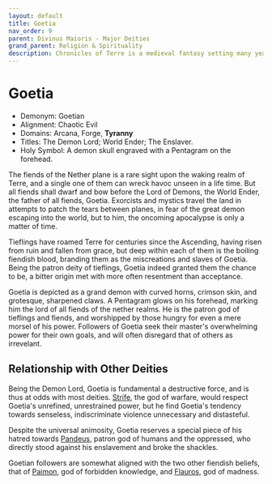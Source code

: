 ```yaml
---
layout: default
title: Goetia
nav_order: 9
parent: Divinus Maioris - Major Deities
grand_parent: Religion & Spirituality
description: Chronicles of Terre is a medieval fantasy setting many years in the writing.
---
```


# Goetia

- Demonym: Goetian
- Alignment: Chaotic Evil
- Domains: Arcana, Forge, **Tyranny**
- Titles: The Demon Lord; World Ender; The Enslaver.
- Holy Symbol: A demon skull engraved with a Pentagram on the forehead.

The fiends of the Nether plane is a rare sight upon the waking realm of Terre, and a single one of them can wreck havoc unseen in a life time. But all fiends shall dwarf and bow before the Lord of Demons, the World Ender, the father of all fiends, Goetia. Exorcists and mystics travel the land in attempts to patch the tears between planes, in fear of the great demon escaping into the world, but to him, the oncoming apocalypse is only a matter of time.

Tieflings have roamed Terre for centuries since the Ascending, having risen from ruin and fallen from grace, but deep within each of them is the boiling fiendish blood, branding them as the miscreations and slaves of Goetia. Being the patron deity of tieflings, Goetia indeed granted them the chance to be, a bitter origin met with more often resentment than acceptance. 

Goetia is depicted as a grand demon with curved horns, crimson skin, and grotesque, sharpened claws. A Pentagram glows on his forehead, marking him the lord of all fiends of the nether realms. He is the patron god of tieflings and fiends, and worshipped by those hungry for even a mere morsel of his power. Followers of Goetia seek their master's overwhelming power for their own goals, and will often disregard that of others as irrevelant.

## Relationship with Other Deities

Being the Demon Lord, Goetia is fundamental a destructive force, and is thus at odds with most deities. [Strife](Strife), the god of warfare, would respect Goetia's unrefined, unrestrained power, but he find Goetia's tendency towards senseless, indiscriminate violence unnecessary and distasteful.

Despite the universal animosity, Goetia reserves a special piece of his hatred towards [Pandeus](../patronus/Pandeus), patron god of humans and the oppressed, who directly stood against his enslavement and broke the shackles.

Goetian followers are somewhat aligned with the two other fiendish beliefs, that of [Paimon](../pars/Paimon), god of forbidden knowledge, and [Flauros](../pars/Flauros), god of madness.